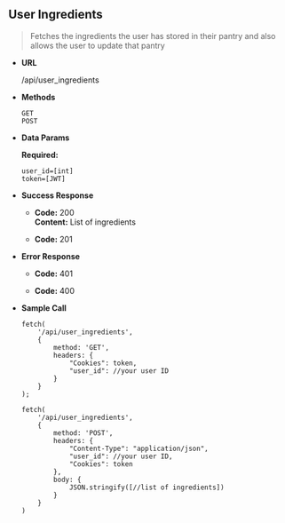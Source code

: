 **User Ingredients**
----
> Fetches the ingredients the user has stored in their pantry and also allows the user to update that pantry

* **URL**

    /api/user_ingredients

* **Methods**

    `GET` <br />
    `POST`

* **Data Params**

    **Required:**

    `user_id=[int]` <br />
    `token=[JWT]`

* **Success Response**

    * **Code:** 200 <br />
      **Content:** List of ingredients <br />

    * **Code:** 201

* **Error Response**

    * **Code:** 401

    * **Code:** 400

* **Sample Call**

    ```
    fetch(
        '/api/user_ingredients', 
        {
            method: 'GET',
            headers: {
                "Cookies": token,
                "user_id": //your user ID
            }
        }
    );
    ```

    ```
    fetch(
        '/api/user_ingredients',
        {
            method: 'POST',
            headers: {
                "Content-Type": "application/json",
                "user_id": //your user ID,
                "Cookies": token
            },
            body: {
                JSON.stringify([//list of ingredients])
            }
        }
    )
    ```